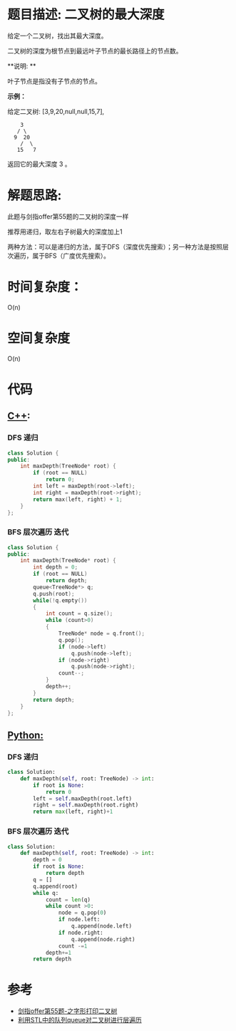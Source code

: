 # 题目描述: 二叉树的最大深度

给定一个二叉树，找出其最大深度。

二叉树的深度为根节点到最远叶子节点的最长路径上的节点数。

**说明: **  

叶子节点是指没有子节点的节点。

**示例：**

给定二叉树: [3,9,20,null,null,15,7],

```
    3
   / \
  9  20
    /  \
   15   7
```

返回它的最大深度 3 。

# 解题思路:
此题与剑指offer第55题的二叉树的深度一样
 
推荐用递归，取左右子树最大的深度加上1

两种方法：可以是递归的方法，属于DFS（深度优先搜索）；另一种方法是按照层次遍历，属于BFS（广度优先搜索）。

# 时间复杂度：
  O(n) 
# 空间复杂度
  O(n)
# 代码

## [C++](./Maximum-Depth-Of-Binary-Tree.cpp):

###  DFS  递归
```c++
class Solution {
public:
    int maxDepth(TreeNode* root) {
        if (root == NULL)
            return 0;
        int left = maxDepth(root->left);
        int right = maxDepth(root->right);
        return max(left, right) + 1;
    }
};
```

###  BFS  层次遍历 迭代
```c++
class Solution {
public:
    int maxDepth(TreeNode* root) {
        int depth = 0;
        if (root == NULL)
            return depth;
        queue<TreeNode*> q;
        q.push(root);
        while(!q.empty())
        {
            int count = q.size();
            while (count>0)
            {
                TreeNode* node = q.front();
                q.pop();
                if (node->left)
                    q.push(node->left);
                if (node->right)
                    q.push(node->right);
                count--;
            }
            depth++;
        }
        return depth;
    }
};
```

## [Python:](https://github.com/bryceustc/LeetCode_Note/blob/master/python/Maximum-Depth-Of-Binary-Tree/Maximum-Depth-Of-Binary-Tree.py)
###  DFS 递归
```python
class Solution:
    def maxDepth(self, root: TreeNode) -> int:
        if root is None:
            return 0
        left = self.maxDepth(root.left)
        right = self.maxDepth(root.right)
        return max(left, right)+1
```

### BFS  层次遍历 迭代
```python
class Solution:
    def maxDepth(self, root: TreeNode) -> int:
        depth = 0
        if root is None:
            return depth
        q = []
        q.append(root)
        while q:
            count = len(q)
            while count >0:
                node = q.pop(0)
                if node.left:
                    q.append(node.left)
                if node.right:
                    q.append(node.right)
                count -=1
            depth+=1
        return depth
```

# 参考
  - [剑指offer第55题-之字形打印二叉树](https://github.com/bryceustc/CodingInterviews/blob/master/TreeDepth/README.md)
  - [利用STL中的队列queue对二叉树进行层遍历](https://blog.csdn.net/iamxiaoguizi/article/details/51220678) 
